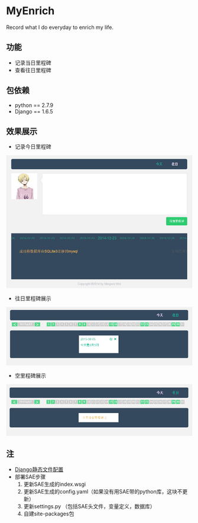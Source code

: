# MyEnrich
Record what I do everyday to enrich my life.

## 功能
- 记录当日里程碑
- 查看往日里程碑

## 包依赖
* python == 2.7.9
* Django == 1.6.5

## 效果展示
- 记录今日里程碑
<img src='/pic/milestone.jpg' width=750 />

- 往日里程碑展示
<img src='/pic/history.jpg' width=750 />

- 空里程碑展示
<img src='/pic/no-history.jpg' width=750 />

## 注
- [Django静态文件配置](http://blog.csdn.net/hireboy/article/details/8806098)
- 部署SAE步骤
  1. 更新SAE生成的index.wsgi
  2. 更新SAE生成的config.yaml（如果没有用SAE带的python库，这块不更新）
  3. 更新settings.py （包括SAE头文件，变量定义，数据库）
  4. 自建site-packages包
